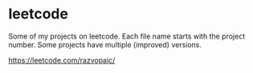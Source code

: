 # leetcode
Some of my projects on leetcode.
Each file name starts with the project number. Some projects have multiple (improved) versions.

https://leetcode.com/razvopaic/
